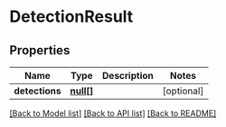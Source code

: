 # DetectionResult

## Properties
Name | Type | Description | Notes
------------ | ------------- | ------------- | -------------
**detections** | [**null[]**](.md) |  | [optional] 

[[Back to Model list]](../../README.md#documentation-for-models) [[Back to API list]](../../README.md#documentation-for-api-endpoints) [[Back to README]](../../README.md)

